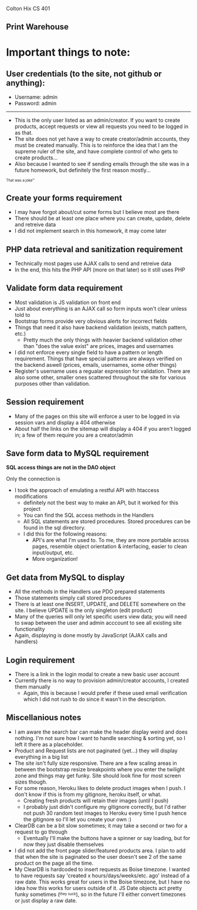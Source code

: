Colton Hix
CS 401

Print Warehouse
-----

# Important things to note:

## User credentials (to the site, not github or anything):
 - Username: admin
 - Password: admin

-----

 - This is the only user listed as an admin/creator. If you want to create products, accept requests or view all requests you need to be logged in as that.
 - The site does not yet have a way to create creator/admin accounts, they must be created manually. This is to reinforce the idea that I am the supreme ruler of the site, and have complete control of who gets to create products...
 - Also because I wanted to see if sending emails through the site was in a future homework, but definitely the first reason mostly...

 <sup><sub>That was a joke&trade;</sup></sub>



## Create your forms requirement
- I may have forgot about/cut some forms but I believe most are there
- There should be at least one place where you can create, update, delete and retreive data
 - I did not implement search in this homework, it may come later

## PHP data retrieval and sanitization requirement
- Technically most pages use AJAX calls to send and retreive data
- In the end, this hits the PHP API (more on that later) so it still uses PHP

## Validate form data requirement
 - Most validation is JS validation on front end
 - Just about everything is an AJAX call so form inputs won't clear unless told to
 - Bootstrap forms provide very obvious alerts for incorrect fields
 - Things that need it also have backend validation (exists, match pattern, etc.)
    - Pretty much the only things with heavier backend validation other than "does the value exist" are prices, images and usernames
 - I did not enforce every single field to have a pattern or length requirement. Things that have special patterns are always verified on the backend aswell (prices, emails, usernames, some other things)
 - Register's username uses a regualar expression for validation. There are also some other, smaller ones scattered throughout the site for various purposes other than validation.

## Session requirement
 - Many of the pages on this site will enforce a user to be logged in via session vars and display a 404 otherwise
 - About half the links on the sitemap will display a 404 if you aren't logged in; a few of them require you are a creator/admin

## Save form data to MySQL requirement
**SQL access things are not in the DAO object**

Only the connection is

- I took the approach of emulating a restful API with htaccess modifications
    - definitely not the best way to make an API, but it worked for this project
    - You can find the SQL access methods in the Handlers
    - All SQL statements are stored procedures. Stored procedures can be found in the sql directory.
    - I did this for the following reasons:
        - API's are what I'm used to. To me, they are more portable across pages, resemble object orientation & interfacing, easier to clean input/output, etc.
        - More organization!

## Get data from MySQL to display
 - All the methods in the Handlers use PDO prepared statements
 - Those statements simply call stored procedures
 - There is at least one INSERT, UPDATE, and DELETE somewhere on the site. I believe UPDATE is the only singleton (edit product)
 - Many of the queries will only let specific users view data; you will need to swap between the user and admin acccount to see all existing site functionality
 - Again, displaying is done mostly by JavaScript (AJAX calls and handlers)

## Login requirement
 - There is a link in the login modal to create a new basic user account
 - Currently there is no way to provision admin/creator accounts, I created them manually
    - Again, this is because I would prefer if these used email verification which I did not rush to do since it wasn't in the description.

## Miscellanious notes
 - I am aware the search bar can make the header display weird and does nothing. I'm not sure how I want to handle searching & sorting yet, so I left it there as a placeholder.
 - Product and Request lists are not paginated (yet...) they will display everything in a big list
 - The site isn't fully size responsive. There are a few scaling areas in between the bootstrap resize breakpoints where you enter the twilight zone and things may get funky. Site should look fine for most screen sizes though.
 - For some reason, Heroku likes to delete product images when I push. I don't know if this is from my gitignore, heroku itself, or what.
    - Creating fresh products will retain their images (until I push)
    - I probably just didn't configure my gitignore correctly, but I'd rather not push 30 random test images to Heroku every time I push hence the gitignore so I'll let you create your own :)
 - ClearDB can be a bit slow sometimes; it may take a second or two for a request to go through
    - Eventually I'll make the buttons have a spinner or say loading, but for now they just disable themselves
 - I did not add the front page slider/featured products area. I plan to add that when the site is paginated so the user doesn't see 2 of the same product on the page all the time.
 - My ClearDB is hardcoded to insert requests as Boise timezone. I wanted to have requests say 'created x hours/days/weeks/etc. ago' instead of a raw date. This works great for users in the Boise timezone, but I have no idea how this works for users outside of it. JS Date objects act pretty funky sometimes (<sup><sub>they suck</sub></sup>), so in the future I'll either convert timezones or just display a raw date.
